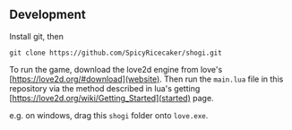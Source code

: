 ## Development 

Install git, then
```
git clone https://github.com/SpicyRicecaker/shogi.git
```

To run the game, download the love2d engine from love's [https://love2d.org/#download](website). Then run the `main.lua` file in this repository via the method described in lua's getting [https://love2d.org/wiki/Getting_Started](started) page. 

e.g. on windows, drag this `shogi` folder onto `love.exe`.